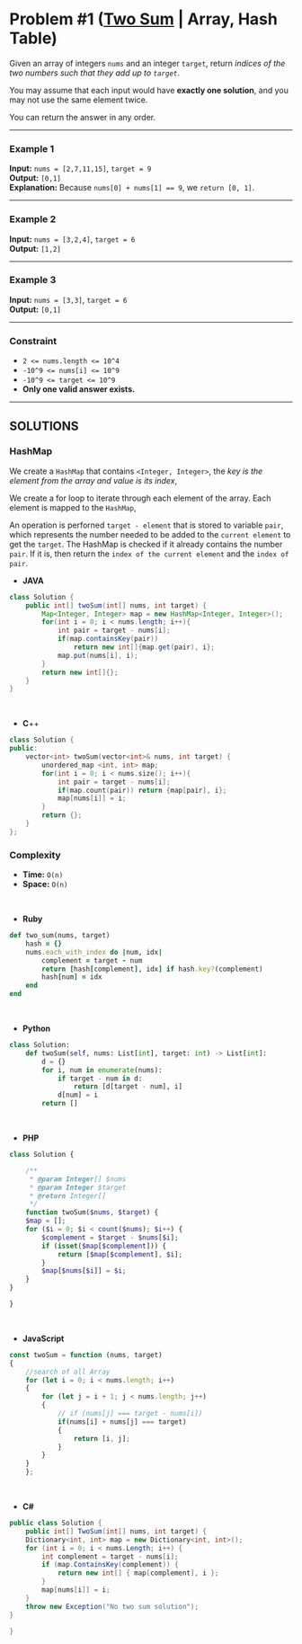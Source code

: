 # Problem #1 ([Two Sum](https://leetcode.com/problems/two-sum) | Array, Hash Table)

Given an array of integers `nums` and an integer `target`, return _indices of the two numbers such that they add up to `target`_.

You may assume that each input would have **exactly one solution**, and you may not use the same element twice.

You can return the answer in any order.

***

### **Example 1**
**Input:** `nums = [2,7,11,15]`, `target = 9` <br/>
**Output:** `[0,1]` <br/>
**Explanation:** Because `nums[0] + nums[1] == 9`, we `return [0, 1]`.

***

### **Example 2**
**Input:** `nums = [3,2,4]`, `target = 6` <br/>
**Output:** `[1,2]`

***

### **Example 3**
**Input:** `nums = [3,3]`, `target = 6` <br/>
**Output:** `[0,1]`

***

### **Constraint**
- `2 <= nums.length <= 10^4`
- `-10^9 <= nums[i] <= 10^9`
- `-10^9 <= target <= 10^9`
- **Only one valid answer exists.**

***

## SOLUTIONS

### **HashMap**

We create a `HashMap` that contains `<Integer, Integer>`, the _key is the element from the array and value is its index_,

We create a for loop to iterate through each element of the array. Each element is mapped to the `HashMap`,

An operation is perforned `target - element` that is stored to variable `pair`, which represents the number needed to be added to the `current element` to get the `target`. The HashMap is checked if it already contains the number `pair`. If it is, then return the `index of the current element` and the `index of pair`.

- **JAVA**
```java
class Solution {
    public int[] twoSum(int[] nums, int target) {
        Map<Integer, Integer> map = new HashMap<Integer, Integer>();
        for(int i = 0; i < nums.length; i++){
            int pair = target - nums[i];
            if(map.containsKey(pair))
                return new int[]{map.get(pair), i};
            map.put(nums[i], i);
        }
        return new int[]{};
    }
}
```
<br/>

- **C**++
```cpp
class Solution {
public:
    vector<int> twoSum(vector<int>& nums, int target) {
        unordered_map <int, int> map;
        for(int i = 0; i < nums.size(); i++){
            int pair = target - nums[i];
            if(map.count(pair)) return {map[pair], i};
            map[nums[i]] = i;
        }
        return {};
    }
};
```

### **Complexity**
- **Time:** `O(n)`
- **Space:** `O(n)`

<br/>

- **Ruby**
```rb
def two_sum(nums, target)
    hash = {}
    nums.each_with_index do |num, idx|
        complement = target - num
        return [hash[complement], idx] if hash.key?(complement)
        hash[num] = idx
    end
end
```

<br/>

- **Python**
```py
class Solution:
    def twoSum(self, nums: List[int], target: int) -> List[int]:
        d = {}
        for i, num in enumerate(nums):
            if target - num in d:
                return [d[target - num], i]
            d[num] = i
        return []

```

<br/>

- **PHP**
```php
class Solution {

    /**
     * @param Integer[] $nums
     * @param Integer $target
     * @return Integer[]
     */
    function twoSum($nums, $target) {
    $map = [];
    for ($i = 0; $i < count($nums); $i++) {
        $complement = $target - $nums[$i];
        if (isset($map[$complement])) {
            return [$map[$complement], $i];
        }
        $map[$nums[$i]] = $i;
    }
}

}

```

<br/>

- **JavaScript**
```js
const twoSum = function (nums, target)
{
    //search of all Array
    for (let i = 0; i < nums.length; i++)
    {
        for (let j = i + 1; j < nums.length; j++)
        {
            // if (nums[j] === target - nums[i])
            if(nums[i] + nums[j] === target)
            {
                return [i, j];
            }
        }
    }
    };


```

<br/>

- **C#**
```cs
public class Solution {
    public int[] TwoSum(int[] nums, int target) {
    Dictionary<int, int> map = new Dictionary<int, int>();
    for (int i = 0; i < nums.Length; i++) {
        int complement = target - nums[i];
        if (map.ContainsKey(complement)) {
            return new int[] { map[complement], i };
        }
        map[nums[i]] = i;
    }
    throw new Exception("No two sum solution");
}

}


```